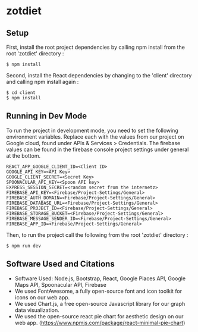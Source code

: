 # zotdiet

## Setup
First, install the root project dependencies by calling npm install from the root 'zotdiet' directory :
```
$ npm install
```

Second, install the React dependencies by changing to the 'client' directory and calling npm install again :
 ```
$ cd client
$ npm install
```

## Running in Dev Mode
To run the project in development mode, you need to set the following environment variables. Replace each <value>
with the values from our project on Google cloud, found under APIs & Services > Credentials. The firebase values
can be found in the firebase console project settings under general at the bottom.
```
REACT_APP_GOOGLE_CLIENT_ID=<Client ID>
GOOGLE_API_KEY=<API Key>
GOOGLE_CLIENT_SECRET=<Secret Key>
SPOONACULAR_API_KEY=<Spoon API key>
EXPRESS_SESSION_SECRET=<random secret from the internetz>
FIREBASE_API_KEY=<Firebase/Project-Settings/General>
FIREBASE_AUTH_DOMAIN=<Firebase/Project-Settings/General>
FIREBASE_DATABASE_URL=<Firebase/Project-Settings/General>
FIREBASE_PROJECT_ID=<Firebase/Project-Settings/General>
FIREBASE_STORAGE_BUCKET=<Firebase/Project-Settings/General>
FIREBASE_MESSAGE_SENDER_ID=<Firebase/Project-Settings/General>
FIREBASE_APP_ID=<Firebase/Project-Settings/General>
```

Then, to run the project call the following from the root 'zotdiet' directory :
```
$ npm run dev
```
## Software Used and Citations
- Software Used: Node.js, Bootstrap, React, Google Places API, Google Maps API, Spoonacular API, Firebase
- We used FontAwesome, a fully open-source font and icon toolkit for icons on our web app.
- We used Chart.js, a free open-source Javascript library for our graph data visualization. 
- We used the open-source react pie chart for aesthetic design on our web app. (https://www.npmjs.com/package/react-minimal-pie-chart)
